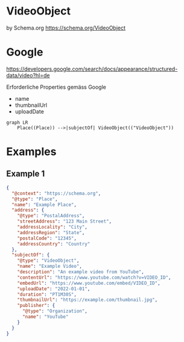 

# VideoObject
by Schema.org
https://schema.org/VideoObject


# Google
https://developers.google.com/search/docs/appearance/structured-data/video?hl=de


Erforderliche Properties gemäss Google

* name
* thumbnailUrl
* uploadDate


```mermaid
graph LR
    Place((Place)) -->|subjectOf| VideoObject(("VideoObject"))
```


# Examples
## Example 1

```json
{
  "@context": "https://schema.org",
  "@type": "Place",
  "name": "Example Place",
  "address": {
    "@type": "PostalAddress",
    "streetAddress": "123 Main Street",
    "addressLocality": "City",
    "addressRegion": "State",
    "postalCode": "12345",
    "addressCountry": "Country"
  },
  "subjectOf": {
    "@type": "VideoObject",
    "name": "Example Video",
    "description": "An example video from YouTube",
    "contentUrl": "https://www.youtube.com/watch?v=VIDEO_ID",
    "embedUrl": "https://www.youtube.com/embed/VIDEO_ID",
    "uploadDate": "2022-01-01",
    "duration": "PT1M30S",
    "thumbnailUrl": "https://example.com/thumbnail.jpg",
    "publisher": {
      "@type": "Organization",
      "name": "YouTube"
    }
  }
}

```